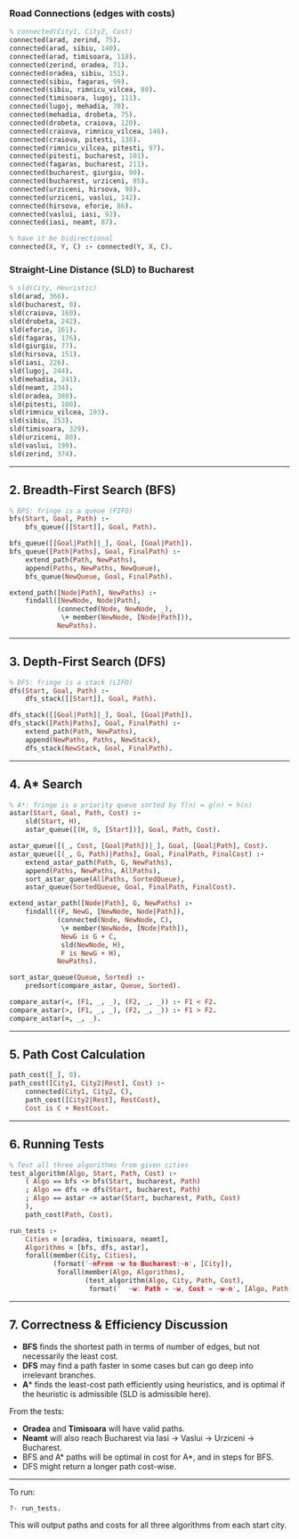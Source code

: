 
### Road Connections (edges with costs)

```prolog
% connected(City1, City2, Cost)
connected(arad, zerind, 75).
connected(arad, sibiu, 140).
connected(arad, timisoara, 118).
connected(zerind, oradea, 71).
connected(oradea, sibiu, 151).
connected(sibiu, fagaras, 99).
connected(sibiu, rimnicu_vilcea, 80).
connected(timisoara, lugoj, 111).
connected(lugoj, mehadia, 70).
connected(mehadia, drobeta, 75).
connected(drobeta, craiova, 120).
connected(craiova, rimnicu_vilcea, 146).
connected(craiova, pitesti, 138).
connected(rimnicu_vilcea, pitesti, 97).
connected(pitesti, bucharest, 101).
connected(fagaras, bucharest, 211).
connected(bucharest, giurgiu, 90).
connected(bucharest, urziceni, 85).
connected(urziceni, hirsova, 98).
connected(urziceni, vaslui, 142).
connected(hirsova, eforie, 86).
connected(vaslui, iasi, 92).
connected(iasi, neamt, 87).

% have it be bidirectional
connected(X, Y, C) :- connected(Y, X, C).
```

### Straight-Line Distance (SLD) to Bucharest
```prolog
% sld(City, Heuristic)
sld(arad, 366).
sld(bucharest, 0).
sld(craiova, 160).
sld(drobeta, 242).
sld(eforie, 161).
sld(fagaras, 176).
sld(giurgiu, 77).
sld(hirsova, 151).
sld(iasi, 226).
sld(lugoj, 244).
sld(mehadia, 241).
sld(neamt, 234).
sld(oradea, 380).
sld(pitesti, 100).
sld(rimnicu_vilcea, 193).
sld(sibiu, 253).
sld(timisoara, 329).
sld(urziceni, 80).
sld(vaslui, 199).
sld(zerind, 374).
```

---

## 2. Breadth-First Search (BFS)

```prolog
% BFS: fringe is a queue (FIFO)
bfs(Start, Goal, Path) :-
    bfs_queue([[Start]], Goal, Path).

bfs_queue([[Goal|Path]|_], Goal, [Goal|Path]).
bfs_queue([Path|Paths], Goal, FinalPath) :-
    extend_path(Path, NewPaths),
    append(Paths, NewPaths, NewQueue),
    bfs_queue(NewQueue, Goal, FinalPath).

extend_path([Node|Path], NewPaths) :-
    findall([NewNode, Node|Path],
            (connected(Node, NewNode, _),
             \+ member(NewNode, [Node|Path])),
            NewPaths).
```

---

## 3. Depth-First Search (DFS)

```prolog
% DFS: fringe is a stack (LIFO)
dfs(Start, Goal, Path) :-
    dfs_stack([[Start]], Goal, Path).

dfs_stack([[Goal|Path]|_], Goal, [Goal|Path]).
dfs_stack([Path|Paths], Goal, FinalPath) :-
    extend_path(Path, NewPaths),
    append(NewPaths, Paths, NewStack),
    dfs_stack(NewStack, Goal, FinalPath).
```

---

## 4. A* Search

```prolog
% A*: fringe is a priority queue sorted by f(n) = g(n) + h(n)
astar(Start, Goal, Path, Cost) :-
    sld(Start, H),
    astar_queue([(H, 0, [Start])], Goal, Path, Cost).

astar_queue([(_, Cost, [Goal|Path])|_], Goal, [Goal|Path], Cost).
astar_queue([(_, G, Path)|Paths], Goal, FinalPath, FinalCost) :-
    extend_astar_path(Path, G, NewPaths),
    append(Paths, NewPaths, AllPaths),
    sort_astar_queue(AllPaths, SortedQueue),
    astar_queue(SortedQueue, Goal, FinalPath, FinalCost).

extend_astar_path([Node|Path], G, NewPaths) :-
    findall((F, NewG, [NewNode, Node|Path]),
            (connected(Node, NewNode, C),
             \+ member(NewNode, [Node|Path]),
             NewG is G + C,
             sld(NewNode, H),
             F is NewG + H),
            NewPaths).

sort_astar_queue(Queue, Sorted) :-
    predsort(compare_astar, Queue, Sorted).

compare_astar(<, (F1, _, _), (F2, _, _)) :- F1 < F2.
compare_astar(>, (F1, _, _), (F2, _, _)) :- F1 > F2.
compare_astar(=, _, _).
```

---

## 5. Path Cost Calculation

```prolog
path_cost([_], 0).
path_cost([City1, City2|Rest], Cost) :-
    connected(City1, City2, C),
    path_cost([City2|Rest], RestCost),
    Cost is C + RestCost.
```

---

## **6. Running Tests**

```prolog
% Test all three algorithms from given cities
test_algorithm(Algo, Start, Path, Cost) :-
    ( Algo == bfs -> bfs(Start, bucharest, Path)
    ; Algo == dfs -> dfs(Start, bucharest, Path)
    ; Algo == astar -> astar(Start, bucharest, Path, Cost)
    ),
    path_cost(Path, Cost).

run_tests :-
    Cities = [oradea, timisoara, neamt],
    Algorithms = [bfs, dfs, astar],
    forall(member(City, Cities),
           (format('~nFrom ~w to Bucharest:~n', [City]),
            forall(member(Algo, Algorithms),
                   (test_algorithm(Algo, City, Path, Cost),
                    format('  ~w: Path = ~w, Cost = ~w~n', [Algo, Path, Cost]))))).
```

---

## **7. Correctness & Efficiency Discussion**

- **BFS** finds the shortest path in terms of number of edges, but not necessarily the least cost.
- **DFS** may find a path faster in some cases but can go deep into irrelevant branches.
- **A*** finds the least-cost path efficiently using heuristics, and is optimal if the heuristic is admissible (SLD is admissible here).

From the tests:
- **Oradea** and **Timisoara** will have valid paths.
- **Neamt** will also reach Bucharest via Iasi → Vaslui → Urziceni → Bucharest.
- BFS and A* paths will be optimal in cost for A*, and in steps for BFS.
- DFS might return a longer path cost-wise.

---

To run:
```prolog
?- run_tests.
```

This will output paths and costs for all three algorithms from each start city.